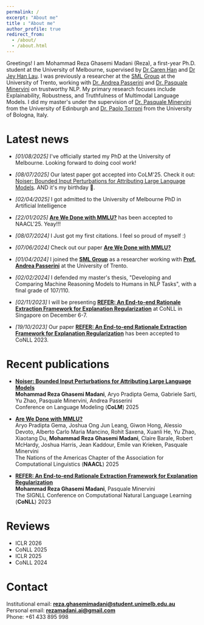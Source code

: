 ```yaml
---
permalink: /
excerpt: "About me"
title : "About me"
author_profile: true
redirect_from: 
  - /about/
  - /about.html
---
```


Greetings! I am Mohammad Reza Ghasemi Madani (Reza), a first-year Ph.D. student at the University of Melbourne, supervised by [Dr Caren Han](https://drcarenhan.github.io/) and [Dr Jey Han Lau](https://jeyhan.my/). I was previously a researcher at the [SML Group](https://sml.disi.unitn.it/) at the University of Trento, working with [Dr. Andrea Passerini](https://disi.unitn.it/~passerini/) and [Dr. Pasquale Minervini](https://scholar.google.it/citations?user=9sk6CSgAAAAJ&hl=it) on trustworthy NLP. My primary research focuses include Explainability, Robustness, and Truthfulness of Multimodal Language Models. I did my master's under the supervision of [Dr. Pasquale Minervini](https://scholar.google.it/citations?user=9sk6CSgAAAAJ&hl=it) from the University of Edinburgh and [Dr. Paolo Torroni](https://scholar.google.com/citations?user=uOZZjwsAAAAJ) from the University of Bologna, Italy.

# Latest news
* _[01/08/2025]_ I've officially started my PhD at the University of Melbourne. Looking forward to doing cool work!

* _[08/07/2025]_ Our latest paper got accepted into CoLM'25. Check it out: [Noiser: Bounded Input Perturbations for Attributing Large Language Models](https://arxiv.org/abs/2504.02911). AND it's my birthday 🎉.

* _[02/04/2025]_ I got admitted to the University of Melbourne PhD in Artificial Intelligence

* _[22/01/2025]_ **[Are We Done with MMLU?](https://arxiv.org/abs/2406.04127)** has been accepted to NAACL'25. Yeay!!!
  
* _[08/07/2024]_ I Just got my first citations. I feel so proud of myself :)

* _[07/06/2024]_ Check out our paper **[Are We Done with MMLU?](https://arxiv.org/abs/2406.04127)**
  
* _[01/04/2024]_ I joined the [**SML Group**](https://sml.disi.unitn.it/) as a researcher working with [**Prof. Andrea Passerini**](https://disi.unitn.it/~passerini/) at the University of Trento.

* _[02/02/2024]_ I defended my master's thesis, "Developing and Comparing Machine Reasoning Models to Humans in NLP Tasks", with a final grade of 107/110.

* _[02/11/2023]_ I will be presenting **[REFER: An End-to-end Rationale Extraction Framework for Explanation Regularization](https://arxiv.org/abs/2310.14418)** at CoNLL in Singapore on December 6-7.

* _[19/10/2023]_ Our paper **[REFER: An End-to-end Rationale Extraction Framework for Explanation Regularization](https://arxiv.org/abs/2310.14418)** has been accepted to CoNLL 2023.

# Recent publications
* **[Noiser: Bounded Input Perturbations for Attributing Large Language Models](https://arxiv.org/abs/2504.02911)**  
**Mohammad Reza Ghasemi Madani**, Aryo Pradipta Gema, Gabriele Sarti, Yu Zhao, Pasquale Minervini, Andrea Passerini  
Conference on Language Modeling (**CoLM**) 2025

* **[Are We Done with MMLU?](https://arxiv.org/abs/2406.04127)**  
Aryo Pradipta Gema, Joshua Ong Jun Leang, Giwon Hong, Alessio Devoto, Alberto Carlo Maria Mancino, Rohit Saxena, Xuanli He, Yu Zhao, Xiaotang Du, **Mohammad Reza Ghasemi Madani**, Claire Barale, Robert McHardy, Joshua Harris, Jean Kaddour, Emile van Krieken, Pasquale Minervini  
The Nations of the Americas Chapter of the Association for Computational Linguistics (**NAACL**) 2025

* **[REFER: An End-to-end Rationale Extraction Framework for Explanation Regularization](https://arxiv.org/abs/2310.14418)**  
**Mohammad Reza Ghasemi Madani**, Pasquale Minervini  
The SIGNLL Conference on Computational Natural Language Learning (**CoNLL**) 2023

# Reviews
* ICLR 2026
* CoNLL 2025
* ICLR 2025
* CoNLL 2024

# Contact
Institutional email: [**reza.ghasemimadani@student.unimelb.edu.au**](mailto:reza.ghasemimadani@student.unimelb.edu.au)  
Personal email: [**rezamadani.ai@gmail.com**](mailto:rezamadani.ai@gmail.com)  
Phone: +61 433 895 998  
